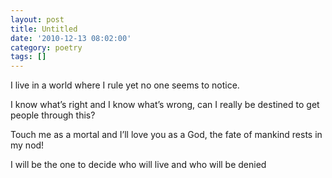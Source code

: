 ```yaml
---
layout: post
title: Untitled
date: '2010-12-13 08:02:00'
category: poetry
tags: []
---
```


I live in a world where I rule
yet no one seems to notice.

I know what’s right
and I know what’s wrong,
can I really be destined
to get people through this?

Touch me as a mortal
and I’ll love you as a God,
the fate of mankind
rests in my nod!

I will be the one
to decide
who will live
and who will be denied
